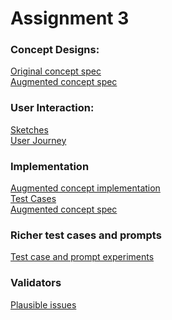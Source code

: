 # Assignment 3

### Concept Designs:

[Original concept spec](deliverables/originalConceptSpec.md)\
[Augmented concept spec](deliverables/augmentedConceptSpec.md)

### User Interaction:

[Sketches](deliverables/sketches.md)\
[User Journey](deliverables/userJourney.md)

### Implementation

[Augmented concept implementation](ScheduleGenerator.ts)\
[Test Cases](ScheduleGenerator-tests.ts)\
[Augmented concept spec](deliverables/augmentedConceptSpec.md)

### Richer test cases and prompts

[Test case and prompt experiments]()

### Validators

[Plausible issues]()
